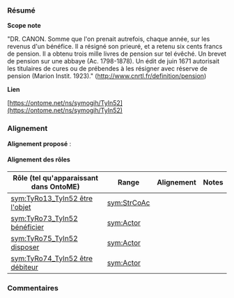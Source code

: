 ### Résumé

**Scope note**

"DR. CANON. Somme que l'on prenait autrefois, chaque année, sur les revenus d'un bénéfice. Il a résigné son prieuré, et a retenu six cents francs de pension. Il a obtenu trois mille livres de pension sur tel évêché. Un brevet de pension sur une abbaye (Ac. 1798-1878). Un édit de juin 1671 autorisait les titulaires de cures ou de prébendes à les résigner avec réserve de pension (Marion Instit. 1923)." (http://www.cnrtl.fr/definition/pension)

**Lien**

[https://ontome.net/ns/symogih/TyIn52](https://ontome.net/ns/symogih/TyIn52)

### Alignement

**Alignement proposé** :

#### Alignement des rôles

| Rôle (tel qu'apparaissant dans OntoME) | Range | Alignement | Notes |
| ----- | ----- | ----- | ----- |
| [sym:TyRo13_TyIn52 être l'objet](https://ontome.net/ns/symogih/TyRo13_TyIn52) | [sym:StrCoAc](https://ontome.net/ns/symogih/StrCoAc) |   |   |
| [sym:TyRo73_TyIn52 bénéficier](https://ontome.net/ns/symogih/TyRo73_TyIn52) | [sym:Actor](https://ontome.net/ns/symogih/Actor) |   |   |
| [sym:TyRo75_TyIn52 disposer](https://ontome.net/ns/symogih/TyRo75_TyIn52) | [sym:Actor](https://ontome.net/ns/symogih/Actor) |   |   |
| [sym:TyRo74_TyIn52 être débiteur](https://ontome.net/ns/symogih/TyRo74_TyIn52) | [sym:Actor](https://ontome.net/ns/symogih/Actor) |   |   |

### Commentaires